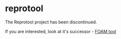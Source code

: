 # reprotool

The Reprotool project has been discontinued.

If you are interested, look at it's successor - [FOAM tool](https://github.com/d3sreq/foam-tool)
